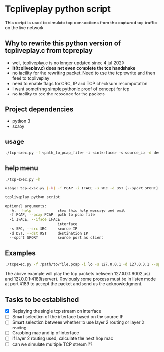 # Tcpliveplay python script
This script is used to simulate tcp connections from the captured tcp traffic on the live network


## Why to rewrite this python version of tcpliveplay.c from tcpreplay
- well, tcpliveplay.c is no longer updated since 4 jul 2020
- **It(tcpliveplay.c) does not even complete the tcp handshake**
- no facility for the rewriting packet. Need to use the tcprewrite and then feed to tcpliveplay
- need to enable flags for CRC, IP and TCP checksum recomputation
- I want something simple pythonic proof of concept for tcp
- no facility to see the responce for the packets

## Project dependencies
- python 3
- scapy


## usage
```bash
./tcp-exec.py -f <path_to_pcap_file> -i <interface> -s source_ip -d destination_ip --sport=<source_port>
```

## help menu
```bash
./tcp-exec.py -h

usage: tcp-exec.py [-h] -f PCAP -i IFACE -s SRC -d DST [--sport SPORT]

tcpliveplay python script

optional arguments:
  -h, --help            show this help message and exit
  -f PCAP, --pcap PCAP  path to pcap file
  -i IFACE, --iface IFACE
                        interface
  -s SRC, --src SRC     source IP
  -d DST, --dst DST     destination IP
  --sport SPORT         source port as client
```

## Examples
```bash
./tcpexec.py -f /path/to/file.pcap -i lo -s 127.0.0.1 -d 127.0.0.1 --sport=9002
```

The above example will play the tcp packets between 127.0.0.1:9002(us) and 127.0.0.1:4189(server). Obviously some process must be in listen mode at port 4189 to accept the packet and send us the acknowledgment.

## Tasks to be established

- [x] Replaying the single tcp stream on interface
- [ ] Smart selection of the interface based on the source IP
- [ ] Smart selection between whether to use layer 2 routing or layer 3 routing
- [ ] Grabbing mac and ip of interface 
- [ ] if layer 2 routing used, calculate the next hop mac
- [ ] can we simulate multiple TCP stream ??